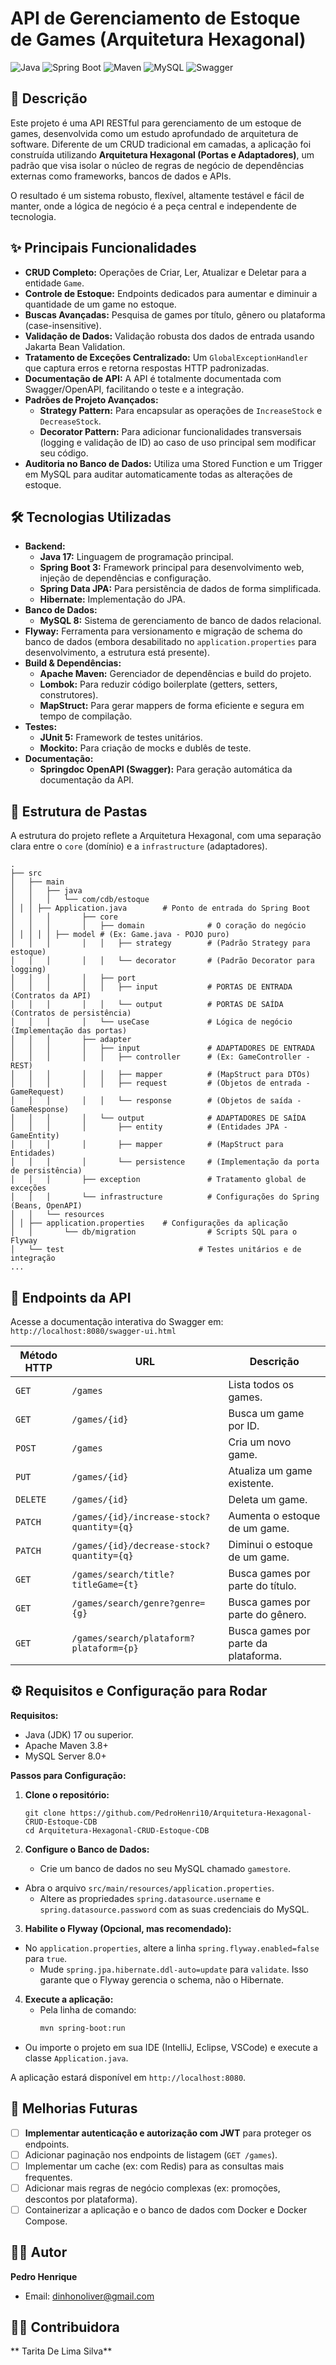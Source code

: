 # API de Gerenciamento de Estoque de Games (Arquitetura Hexagonal)
 
![Java](https://img.shields.io/badge/Java-17+-orange?style=for-the-badge&logo=java)
![Spring Boot](https://img.shields.io/badge/Spring_Boot-3.x-green?style=for-the-badge&logo=spring)
![Maven](https://img.shields.io/badge/Maven-4.0-red?style=for-the-badge&logo=apache-maven)
![MySQL](https://img.shields.io/badge/MySQL-8.0-blue?style=for-the-badge&logo=mysql)
![Swagger](https://img.shields.io/badge/Swagger-OpenAPI-85EA2D?style=for-the-badge&logo=swagger)
 
## 📜 Descrição
 
Este projeto é uma API RESTful para gerenciamento de um estoque de games, desenvolvida como um estudo aprofundado de arquitetura de software. Diferente de um CRUD tradicional em camadas, a aplicação foi construída utilizando **Arquitetura Hexagonal (Portas e Adaptadores)**, um padrão que visa isolar o núcleo de regras de negócio de dependências externas como frameworks, bancos de dados e APIs.
 
O resultado é um sistema robusto, flexível, altamente testável e fácil de manter, onde a lógica de negócio é a peça central e independente de tecnologia.
 
## ✨ Principais Funcionalidades
 
- **CRUD Completo:** Operações de Criar, Ler, Atualizar e Deletar para a entidade `Game`.
- **Controle de Estoque:** Endpoints dedicados para aumentar e diminuir a quantidade de um game no estoque.
- **Buscas Avançadas:** Pesquisa de games por título, gênero ou plataforma (case-insensitive).
- **Validação de Dados:** Validação robusta dos dados de entrada usando Jakarta Bean Validation.
- **Tratamento de Exceções Centralizado:** Um `GlobalExceptionHandler` que captura erros e retorna respostas HTTP padronizadas.
- **Documentação de API:** A API é totalmente documentada com Swagger/OpenAPI, facilitando o teste e a integração.
- **Padrões de Projeto Avançados:**
    - **Strategy Pattern:** Para encapsular as operações de `IncreaseStock` e `DecreaseStock`.
    - **Decorator Pattern:** Para adicionar funcionalidades transversais (logging e validação de ID) ao caso de uso principal sem modificar seu código.
- **Auditoria no Banco de Dados:** Utiliza uma Stored Function e um Trigger em MySQL para auditar automaticamente todas as alterações de estoque.
 
## 🛠️ Tecnologias Utilizadas
 
- **Backend:**
    - **Java 17:** Linguagem de programação principal.
    - **Spring Boot 3:** Framework principal para desenvolvimento web, injeção de dependências e configuração.
    - **Spring Data JPA:** Para persistência de dados de forma simplificada.
    - **Hibernate:** Implementação do JPA.
- **Banco de Dados:**
    - **MySQL 8:** Sistema de gerenciamento de banco de dados relacional.
- **Flyway:** Ferramenta para versionamento e migração de schema do banco de dados (embora desabilitado no `application.properties` para desenvolvimento, a estrutura está presente).
- **Build & Dependências:**
    - **Apache Maven:** Gerenciador de dependências e build do projeto.
    - **Lombok:** Para reduzir código boilerplate (getters, setters, construtores).
    - **MapStruct:** Para gerar mappers de forma eficiente e segura em tempo de compilação.
- **Testes:**
    - **JUnit 5:** Framework de testes unitários.
    - **Mockito:** Para criação de mocks e dublês de teste.
- **Documentação:**
    - **Springdoc OpenAPI (Swagger):** Para geração automática da documentação da API.
 
## 📁 Estrutura de Pastas
 
A estrutura do projeto reflete a Arquitetura Hexagonal, com uma separação clara entre o `core` (domínio) e a `infrastructure` (adaptadores).
 
```
.
├── src
│   ├── main
│   │   ├── java
│   │   │   └── com/cdb/estoque
│ │ │ ├── Application.java        # Ponto de entrada do Spring Boot
│   │   │       ├── core
│   │   │       │   ├── domain              # O coração do negócio
│ │ │ │ │ ├── model # (Ex: Game.java - POJO puro)
│   │   │       │   │   ├── strategy        # (Padrão Strategy para estoque)
│   │   │       │   │   └── decorator       # (Padrão Decorator para logging)
│   │   │       │   ├── port
│   │   │       │   │   ├── input           # PORTAS DE ENTRADA (Contratos da API)
│   │   │       │   │   └── output          # PORTAS DE SAÍDA (Contratos de persistência)
│   │   │       │   └── useCase             # Lógica de negócio (Implementação das portas)
│   │   │       ├── adapter
│   │   │       │   ├── input               # ADAPTADORES DE ENTRADA
│   │   │       │   │   ├── controller      # (Ex: GameController - REST)
│   │   │       │   │   ├── mapper          # (MapStruct para DTOs)
│   │   │       │   │   ├── request         # (Objetos de entrada - GameRequest)
│   │   │       │   │   └── response        # (Objetos de saída - GameResponse)
│   │   │       │   └── output              # ADAPTADORES DE SAÍDA
│   │   │       │       ├── entity          # (Entidades JPA - GameEntity)
│   │   │       │       ├── mapper          # (MapStruct para Entidades)
│   │   │       │       └── persistence     # (Implementação da porta de persistência)
│   │   │       ├── exception               # Tratamento global de exceções
│   │   │       └── infrastructure          # Configurações do Spring (Beans, OpenAPI)
│   │   └── resources
│ │ ├── application.properties    # Configurações da aplicação
│   │       └── db/migration                # Scripts SQL para o Flyway
│   └── test                              # Testes unitários e de integração
...
```
 
## 🔌 Endpoints da API
 
Acesse a documentação interativa do Swagger em: `http://localhost:8080/swagger-ui.html`
 
| Método HTTP | URL                                      | Descrição                                    |
|-------------|------------------------------------------|------------------------------------------------|
| `GET`       | `/games`                                 | Lista todos os games.                          |
| `GET`       | `/games/{id}`                            | Busca um game por ID.                          |
| `POST`      | `/games`                                 | Cria um novo game.                             |
| `PUT`       | `/games/{id}`                            | Atualiza um game existente.                    |
| `DELETE`    | `/games/{id}`                            | Deleta um game.                                |
| `PATCH`     | `/games/{id}/increase-stock?quantity={q}`| Aumenta o estoque de um game.                  |
| `PATCH`     | `/games/{id}/decrease-stock?quantity={q}`| Diminui o estoque de um game.                  |
| `GET`       | `/games/search/title?titleGame={t}`      | Busca games por parte do título.               |
| `GET`       | `/games/search/genre?genre={g}`          | Busca games por parte do gênero.               |
| `GET`       | `/games/search/plataform?plataform={p}`  | Busca games por parte da plataforma.           |
 
## ⚙️ Requisitos e Configuração para Rodar
 
**Requisitos:**
- Java (JDK) 17 ou superior.
- Apache Maven 3.8+
- MySQL Server 8.0+
 
**Passos para Configuração:**
 
1.  **Clone o repositório:**

    ```
    git clone https://github.com/PedroHenri10/Arquitetura-Hexagonal-CRUD-Estoque-CDB
    cd Arquitetura-Hexagonal-CRUD-Estoque-CDB
    ```

2.  **Configure o Banco de Dados:**
    - Crie um banco de dados no seu MySQL chamado `gamestore`.
- Abra o arquivo `src/main/resources/application.properties`.
    - Altere as propriedades `spring.datasource.username` e `spring.datasource.password` com as suas credenciais do MySQL.
3.  **Habilite o Flyway (Opcional, mas recomendado):**
- No `application.properties`, altere a linha `spring.flyway.enabled=false` para `true`.
    - Mude `spring.jpa.hibernate.ddl-auto=update` para `validate`. Isso garante que o Flyway gerencia o schema, não o Hibernate.
4.  **Execute a aplicação:**
    - Pela linha de comando:
      ```bash
      mvn spring-boot:run
      ```
- Ou importe o projeto em sua IDE (IntelliJ, Eclipse, VSCode) e execute a classe `Application.java`.
 
A aplicação estará disponível em `http://localhost:8080`.
 
## 🚀 Melhorias Futuras
 
- [ ] **Implementar autenticação e autorização com JWT** para proteger os endpoints.
- [ ] Adicionar paginação nos endpoints de listagem (`GET /games`).
- [ ] Implementar um cache (ex: com Redis) para as consultas mais frequentes.
- [ ] Adicionar mais regras de negócio complexas (ex: promoções, descontos por plataforma).
- [ ] Containerizar a aplicação e o banco de dados com Docker e Docker Compose.
 
## 👨‍💻 Autor
**Pedro Henrique**
- Email: dinhonoliver@gmail.com

## 👨‍💻 Contribuidora
** Tarita De Lima Silva**
